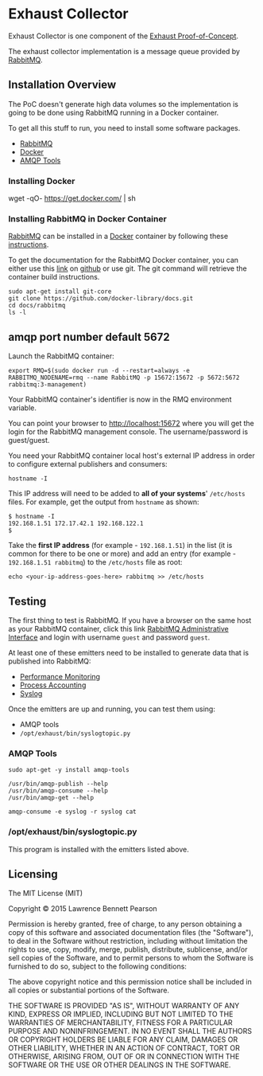 # Exhaust Collector

Exhaust Collector is one component of the [Exhaust Proof-of-Concept](https://github.com/ThatLarryPearson/exhaust-PoC).

The exhaust collector implementation is a message queue provided by [RabbitMQ](http://www.rabbitmq.com/).  

## Installation Overview

The PoC doesn't generate high data volumes so the implementation is going to be done using RabbitMQ running in a Docker container.

To get all this stuff to run, you need to install some software packages.
- [RabbitMQ](http://www.rabbitmq.com/)
- [Docker](http://docker.io/)
- [AMQP Tools](https://github.com/rmt/amqptools)

### Installing Docker

wget -qO- https://get.docker.com/ | sh

### Installing RabbitMQ in Docker Container

[RabbitMQ](http://www.rabbitmq.com) can be installed in a [Docker](http://www.docker.com) container by following these [instructions](https://registry.hub.docker.com/_/rabbitmq/).

To get the documentation for the RabbitMQ Docker container, you can either use this [link](https://github.com/docker-library/docs/tree/master/rabbitmq) on [github](https://github.com) or use git.  The git command will retrieve the container build instructions.

```
sudo apt-get install git-core
git clone https://github.com/docker-library/docs.git
cd docs/rabbitmq
ls -l
```

## amqp port number default 5672

Launch the RabbitMQ container:

```
export RMQ=$(sudo docker run -d --restart=always -e RABBITMQ_NODENAME=rmq --name RabbitMQ -p 15672:15672 -p 5672:5672 rabbitmq:3-management)
```

Your RabbitMQ container's identifier is now in the RMQ environment variable.

You can point your browser to [http://localhost:15672](http://localhost:15672) where you will get the login for the RabbitMQ management console.  The username/password is guest/guest.

You need your RabbitMQ container local host's external IP address in order to configure external publishers and consumers:

```
hostname -I
```
This IP address will need to be added to **all of your systems**' `/etc/hosts` files.  For example, get the output from `hostname` as shown:
```
$ hostname -I
192.168.1.51 172.17.42.1 192.168.122.1 
$ 
```
Take the **first IP address** (for example - `192.168.1.51`) in the list (it is common for there to be one or more) and add an entry (for example - `192.168.1.51 rabbitmq`) to the `/etc/hosts` file as root:
```
echo <your-ip-address-goes-here> rabbitmq >> /etc/hosts
```



## Testing

The first thing to test is RabbitMQ.  If you have a browser on the same host as your RabbitMQ container, click this link [RabbitMQ Administrative Interface](http://localhost:15672/) and login with username `guest` and password `guest`.


At least one of these emitters need to be installed to generate data that is published into RabbitMQ:
- [Performance Monitoring](https://github.com/ThatLarryPearson/exhaust-emitter-performance-monitoring)
- [Process Accounting](https://github.com/ThatLarryPearson/exhaust-emitter-process-accounting)
- [Syslog](https://github.com/ThatLarryPearson/exhaust-emitter-syslog)

Once the emitters are up and running, you can test them using:
- AMQP tools
- `/opt/exhaust/bin/syslogtopic.py`

### AMQP Tools
```
sudo apt-get -y install amqp-tools

/usr/bin/amqp-publish --help
/usr/bin/amqp-consume --help
/usr/bin/amqp-get --help

amqp-consume -e syslog -r syslog cat
```

### /opt/exhaust/bin/syslogtopic.py

This program is installed with the emitters listed above.

## Licensing

The MIT License (MIT)

Copyright &copy; 2015 Lawrence Bennett Pearson

Permission is hereby granted, free of charge, to any person obtaining a copy
of this software and associated documentation files (the "Software"), to deal
in the Software without restriction, including without limitation the rights
to use, copy, modify, merge, publish, distribute, sublicense, and/or sell
copies of the Software, and to permit persons to whom the Software is
furnished to do so, subject to the following conditions:

The above copyright notice and this permission notice shall be included in all
copies or substantial portions of the Software.

THE SOFTWARE IS PROVIDED "AS IS", WITHOUT WARRANTY OF ANY KIND, EXPRESS OR
IMPLIED, INCLUDING BUT NOT LIMITED TO THE WARRANTIES OF MERCHANTABILITY,
FITNESS FOR A PARTICULAR PURPOSE AND NONINFRINGEMENT. IN NO EVENT SHALL THE
AUTHORS OR COPYRIGHT HOLDERS BE LIABLE FOR ANY CLAIM, DAMAGES OR OTHER
LIABILITY, WHETHER IN AN ACTION OF CONTRACT, TORT OR OTHERWISE, ARISING FROM,
OUT OF OR IN CONNECTION WITH THE SOFTWARE OR THE USE OR OTHER DEALINGS IN THE
SOFTWARE.


